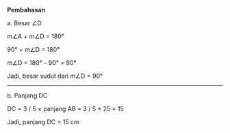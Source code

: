 **Pembahasan**

a. Besar ∠D

m∠A + m∠D = 180°

90° + m∠D = 180°

m∠D = 180° – 90° = 90°

Jadi, besar sudut dari m∠D = 90°

---

b. Panjang DC

DC = 3 / 5 × panjang AB = 3 / 5 × 25 = 15

Jadi, panjang DC = 15 cm